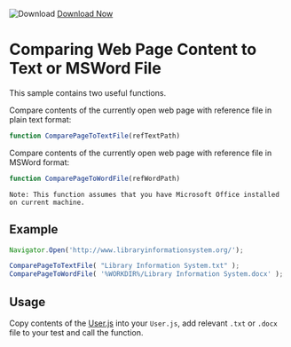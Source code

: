 ![Download](https://github.githubassets.com/images/icons/emoji/unicode/23ec.png?v8) [Download Now](https://inflectra.github.io/DownGit/#/home?url=https://github.com/Inflectra/rapise-powerpack/tree/master/PageTextCompare)

# Comparing Web Page Content to Text or MSWord File

This sample contains two useful functions.

Compare contents of the currently open web page with reference file in plain text format:
```javascript
function ComparePageToTextFile(refTextPath)
```

Compare contents of the currently open web page with reference file in MSWord format:
```javascript
function ComparePageToWordFile(refWordPath)
```
	Note: This function assumes that you have Microsoft Office installed on current machine.


## Example

```javascript
Navigator.Open('http://www.libraryinformationsystem.org/');

ComparePageToTextFile( "Library Information System.txt" );
ComparePageToWordFile( '%WORKDIR%/Library Information System.docx' );
```

## Usage

Copy contents of the [User.js](User.js) into your `User.js`, add relevant `.txt` or `.docx` file to your test and call the function.